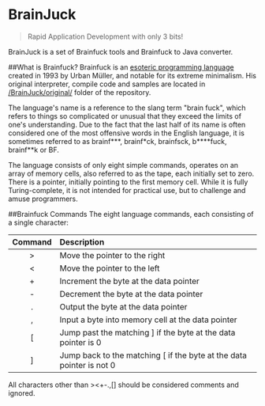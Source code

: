 # BrainJuck
> Rapid Application Development with only 3 bits!

BrainJuck is a set of Brainfuck tools and Brainfuck to Java converter.

##What is Brainfuck?
Brainfuck is an [esoteric programming language](https://en.wikipedia.org/wiki/Esoteric_programming_language) created in 1993 by Urban Müller, and notable for its extreme minimalism. His original interpreter, compile code and samples are located in [/BrainJuck/original/](https://github.com/anars/BrainJuck/tree/master/original) folder of the repository.

The language's name is a reference to the slang term "brain fuck", which refers to things so complicated or unusual that they exceed the limits of one's understanding. Due to the fact that the last half of its name is often considered one of the most offensive words in the English language, it is sometimes referred to as brainf\*\*\*, brainf\*ck, brainfsck, b\*\*\*\*fuck, brainf\*\*k or BF.

The language consists of only eight simple commands, operates on an array of memory cells, also referred to as the tape, each initially set to zero. There is a pointer, initially pointing to the first memory cell. While it is fully Turing-complete, it is not intended for practical use, but to challenge and amuse programmers.

##Brainfuck Commands
The eight language commands, each consisting of a single character:

Command | Description
:------:|:-----------
   >    | Move the pointer to the right
   <    | Move the pointer to the left
   +    | Increment the byte at the data pointer
   -    | Decrement the byte at the data pointer
   .    | Output the byte at the data pointer
   ,    | Input a byte into memory cell at the data pointer
   [    | Jump past the matching ] if the byte at the data pointer is 0
   ]    | Jump back to the matching [ if the byte at the data pointer is not 0
   
   All characters other than ><+-.,[] should be considered comments and ignored.

